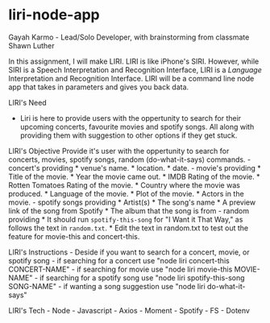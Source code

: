 # liri-node-app

Gayah Karmo - Lead/Solo Developer, with brainstorming from classmate Shawn Luther

In this assignment, I will make LIRI. LIRI is like iPhone's SIRI. However, while SIRI is a Speech Interpretation and Recognition Interface, LIRI is a _Language_ Interpretation and Recognition Interface. LIRI will be a command line node app that takes in parameters and gives you back data.

LIRI's Need
  - Liri is here to provide users with the oppertunity to search for their upcoming concerts, favourite movies and spotify songs. All       along     with providing them with suggestion to other options if they get stuck.

LIRI's Objective
  Provide it's user with the oppertunity to search for concerts, movies, spotify songs, random (do-what-it-says) commands.
    - concert's providing
       * venue's name. 
       * location. 
       * date.
    - movie's providing 
       * Title of the movie.
       * Year the movie came out.
       * IMDB Rating of the movie.
       * Rotten Tomatoes Rating  of the movie.
       * Country where the movie was produced.
       * Language of the movie.
       * Plot of the movie.
       * Actors in the movie.
    - spotify songs providing
       * Artist(s)
       * The song's name
       * A preview link of the song from Spotify
       * The album that the song is from
    - random providing
       * It should run `spotify-this-song` for "I Want it That Way," as follows the text in `random.txt`.
       * Edit the text in random.txt to test out the feature for movie-this and concert-this.
       
  LIRI's Instructions
    - Deside if you want to search for a concert, movie, or spotify song
    - if searching for a concert use "node liri concert-this CONCERT-NAME"
    - if searching for movie use "node liri movie-this MOVIE-NAME"
    - if searching for a spotify song use "node liri spotify-this-song SONG-NAME"
    - if wanting a song suggestion use "node liri do-what-it-says"
  
  LIRI's Tech
    - Node
    - Javascript
    - Axios
    - Moment
    - Spotify
    - FS
    - Dotenv
    
